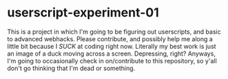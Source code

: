 # userscript-experiment-01

This is a project in which I'm going to be figuring out userscripts, and basic to advanced webhacks.
Please contribute, and possibly help me along a little bit because I *SUCK* at coding right now.
Literally my best work is just an image of a duck moving across a screen.
Depressing, right?
Anyways, I'm going to occasionally check in on/contribute to this repository, so y'all don't go thinking that I'm dead or something.
